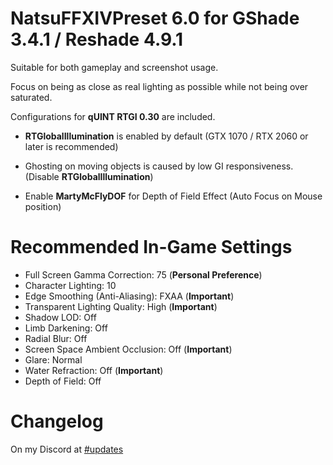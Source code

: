 # NatsuFFXIVPreset 6.0 for GShade 3.4.1 / Reshade 4.9.1

Suitable for both gameplay and screenshot usage.

Focus on being as close as real lighting as possible while not being over saturated.

Configurations for **qUINT RTGI 0.30** are included.

- **RTGlobalIllumination** is enabled by default (GTX 1070 / RTX 2060 or later is recommended)

- Ghosting on moving objects is caused by low GI responsiveness. (Disable **RTGlobalIllumination**)

- Enable **MartyMcFlyDOF** for Depth of Field Effect (Auto Focus on Mouse position)

# **Recommended In-Game Settings**
- Full Screen Gamma Correction: 75 (**Personal Preference**)
- Character Lighting: 10
- Edge Smoothing (Anti-Aliasing): FXAA (**Important**)
- Transparent Lighting Quality: High (**Important**)
- Shadow LOD: Off
- Limb Darkening: Off
- Radial Blur: Off
- Screen Space Ambient Occlusion: Off (**Important**)
- Glare: Normal
- Water Refraction: Off (**Important**)
- Depth of Field: Off

# Changelog
On my Discord at [#updates](discord.gg/Fgkkq2T)

